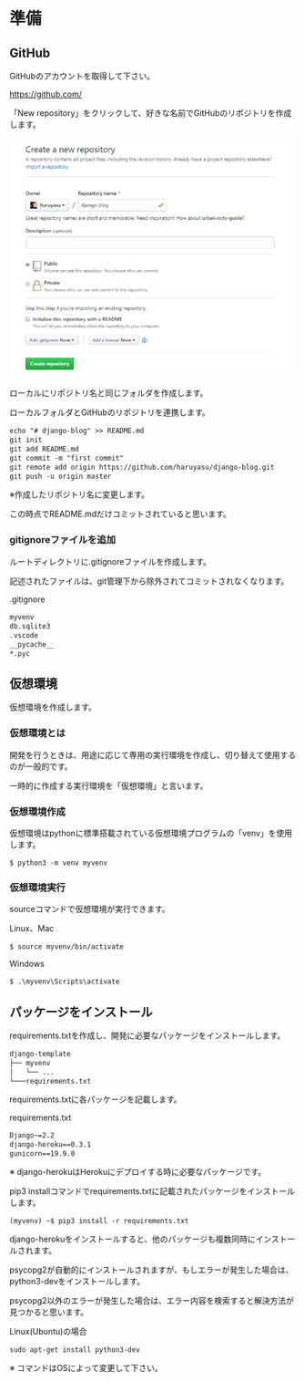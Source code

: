 # 準備

## GitHub

GitHubのアカウントを取得して下さい。

https://github.com/

「New repository」をクリックして、好きな名前でGitHubのリポジトリを作成します。

![GitHub](../img/github.png)

ローカルにリポジトリ名と同じフォルダを作成します。

ローカルフォルダとGitHubのリポジトリを連携します。
```
echo "# django-blog" >> README.md
git init
git add README.md
git commit -m "first commit"
git remote add origin https://github.com/haruyasu/django-blog.git
git push -u origin master
```
※作成したリポジトリ名に変更します。

この時点でREADME.mdだけコミットされていると思います。

### gitignoreファイルを追加

ルートディレクトリに.gitignoreファイルを作成します。

記述されたファイルは、git管理下から除外されてコミットされなくなります。

.gitignore
```
myvenv
db.sqlite3
.vscode
__pycache__
*.pyc
```

## 仮想環境

仮想環境を作成します。

### 仮想環境とは

開発を行うときは、用途に応じて専用の実行環境を作成し、切り替えて使用するのが一般的です。

一時的に作成する実行環境を「仮想環境」と言います。

### 仮想環境作成

仮想環境はpythonに標準搭載されている仮想環境プログラムの「venv」を使用します。

```
$ python3 -m venv myvenv
```

### 仮想環境実行

sourceコマンドで仮想環境が実行できます。

Linux、Mac
```
$ source myvenv/bin/activate
```

Windows
```
$ .\myvenv\Scripts\activate
```

## パッケージをインストール

requirements.txtを作成し、開発に必要なパッケージをインストールします。

```
django-template
├── myvenv
│   └── ...
└───requirements.txt
```

requirements.txtに各パッケージを記載します。

requirements.txt
```
Django~=2.2
django-heroku==0.3.1
gunicorn==19.9.0
```
※ django-herokuはHerokuにデプロイする時に必要なパッケージです。

pip3 installコマンドでrequirements.txtに記載されたパッケージをインストールします。

```
(myvenv) ~$ pip3 install -r requirements.txt
```

django-herokuをインストールすると、他のパッケージも複数同時にインストールされます。

psycopg2が自動的にインストールされますが、もしエラーが発生した場合は、python3-devをインストールします。

psycopg2以外のエラーが発生した場合は、エラー内容を検索すると解決方法が見つかると思います。

Linux(Ubuntu)の場合
```
sudo apt-get install python3-dev
```
※ コマンドはOSによって変更して下さい。
